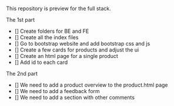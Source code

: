 This repository is preview for the full stack.


The 1st part
- [] Create folders for BE and FE
- [] Create all the index files
- [] Go to bootstrap website and add bootstrap css and js
- [] Create a few cards for products and adjust the ui
- [] Create an html page for a single product
- [] Add id to each card 


The 2nd part
- [] We need to add a product overview to the product.html page
- [] We need to add a feedback form
- [] We need to add a section with other comments